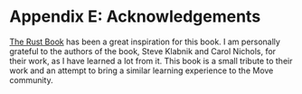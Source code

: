 # Appendix E: Acknowledgements

[The Rust Book](https://doc.rust-lang.org/book) has been a great inspiration for this book. I am personally grateful to the authors of the book, Steve Klabnik and Carol Nichols, for their work, as I have learned a lot from it. This book is a small tribute to their work and an attempt to bring a similar learning experience to the Move community.
